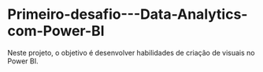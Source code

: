 # Primeiro-desafio---Data-Analytics-com-Power-BI
Neste projeto, o objetivo é desenvolver habilidades de criação de visuais no Power BI. 
